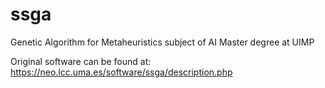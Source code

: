 # ssga
Genetic Algorithm for Metaheuristics subject of AI Master degree at UIMP

Original software can be found at:
https://neo.lcc.uma.es/software/ssga/description.php

